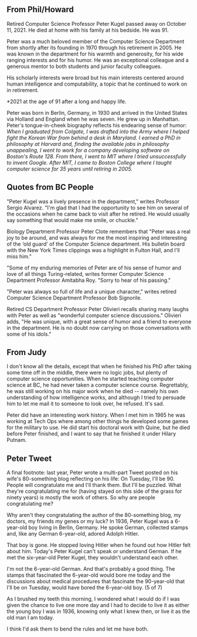 ## From Phil/Howard

Retired Computer Science Professor Peter Kugel passed away on October
11, 2021.  He died at home with his family at his bedside. He was 91.

Peter was a much beloved member of the Computer Science Department
from shortly after its founding in 1970 through his retirement in
2005.  He was known in the department for his warmth and generosity,
for his wide ranging interests and for his humor. He was an
exceptional colleague and a generous mentor to both students and
junior faculty colleagues.

His scholarly interests were broad but his main interests centered
around human intelligence and computability, a topic that he continued
to work on in retirement. 

*2021 at the age of 91 after a long and happy life.

Peter was born in Berlin, Germany, in 1930 and arrived in the United
States via Holland and England when he was seven. He grew up in
Manhattan. Peter's tongue-in-cheek biography reflects his endearing
sense of humor: *When I graduated from Colgate, I was drafted into the
Army where I helped fight the Korean War from behind a desk in
Maryland. I earned a PhD in philosophy at Harvard and, finding the
available jobs in philosophy unappealing, I went to work for a company
developing software on Boston's Route 128.  From there, I went to MIT
where I tried unsuccessfully to invent Google.  After MIT, I came to
Boston College where I taught computer science for 35 years until
retiring in 2005.*

## Quotes from BC People

"Peter Kugel was a lively presence in the department," writes
Professor Sergio Alvarez. "I'm glad that I had the opportunity to see
him on several of the occasions when he came back to visit after he
retired. He would usually say something that would make me smile, or
chuckle."

Biology Department Professor Peter Clote remembers that "Peter was a
real joy to be around, and was always for me the most inspiring and
interesting of the ‘old guard' of the Computer Science department. His
bulletin board with the New York Times clippings was a highlight in
Fulton Hall, and I'll miss him."

"Some of my enduring memories of Peter are of his sense of humor and
love of all things Turing-related, writes former Computer Science
Department Professor Amitabha Roy. "Sorry to hear of his passing."

"Peter was always so full of life and a unique character," writes
retired Computer Science Department Professor Bob Signorile.

Retired CS Department Professor Peter Olivieri recalls sharing many
laughs with Peter as well as "wonderful computer science discussions."
Olivieri adds, "He was unique, with a great sense of humor and a
friend to everyone in the department. He is no doubt now carrying on
those conversations with some of his idols."

## From Judy

I don't know all the details, except that when he finished his PhD
after taking some time off in the middle, there were no logic jobs,
but plenty of computer science opportunities.  When he started
teaching computer science at BC, he had never taken a computer science
course.  Regrettably, he was still working on his major work when he
died -- namely his own understanding of how intelligence works, and
although I tried to persuade him to let me mail it to someone to look
over, he refused.  It's sad.  

Peter did have an interesting work history.  When I met him in 1965 he
was working at Tech Ops where among other things he developed some
games for the military to use. He did start his doctoral work with
Quine, but he died before Peter finished, and I want to say that he
finished it under Hilary Putnam.

## Peter Tweet

A final footnote: last year, Peter wrote a multi-part Tweet posted on
his wife's 80-something blog reflecting on his life: On Tuesday, I'll
be 90. People will congratulate me and I'll thank them. But I'll be
puzzled. What they're congratulating me for (having stayed on this
side of the grass for ninety years) is mostly the work of others. So
why are people congratulating me?

Why aren't they congratulating the author of the 80-something blog, my
doctors, my friends my genes or my luck? In 1936, Peter Kugel was a
6-year-old boy living in Berlin, Germany. He spoke German, collected
stamps and, like any German 6-year-old, adored Adolph Hitler.

That boy is gone. He stopped loving Hitler when he found out how
Hitler felt about him. Today's Peter Kugel can't speak or understand
German. If he met the six-year-old Peter Kugel, they wouldn't
understand each other.

I'm not the 6-year-old German. And that's probably a good thing. The
stamps that fascinated the 6-year-old would bore me today and the
discussions about medical procedures that fascinate the 90-year-old
that I'll be on Tuesday, would have bored the 6-year-old boy. (5 of 7)

As I brushed my teeth this morning, I wondered what I would do if I
was given the chance to live one more day and I had to decide to live
it as either the young boy I was in 1936, knowing only what I knew
then, or live it as the old man I am today.

I think I'd ask them to bend the rules and let me have both.





